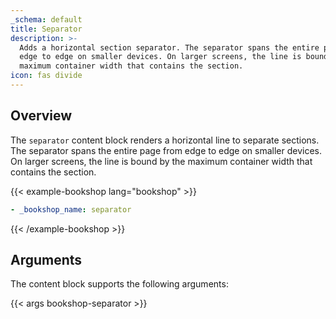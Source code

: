 ```yaml
---
_schema: default
title: Separator
description: >-
  Adds a horizontal section separator. The separator spans the entire page from
  edge to edge on smaller devices. On larger screens, the line is bound by the
  maximum container width that contains the section.
icon: fas divide
---
```


## Overview

The `separator` content block renders a horizontal line to separate sections. The separator spans the entire page from edge to edge on smaller devices. On larger screens, the line is bound by the maximum container width that contains the section.

<!-- markdownlint-disable MD037 -->
{{< example-bookshop lang="bookshop" >}}

```yml
- _bookshop_name: separator
```

{{< /example-bookshop >}}
<!-- markdownlint-enable MD037 -->

## Arguments

The content block supports the following arguments:

{{< args bookshop-separator >}}
